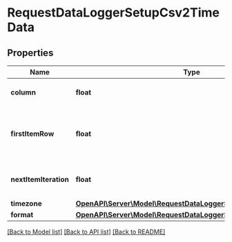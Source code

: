 # RequestDataLoggerSetupCsv2TimeData

## Properties
Name | Type | Description | Notes
------------ | ------------- | ------------- | -------------
**column** | **float** | Column containing time data | 
**firstItemRow** | **float** | Row containing first value of time data in the CSV file | 
**nextItemIteration** | **float** | Relevant row location of next item | 
**timezone** | [**OpenAPI\Server\Model\RequestDataLoggerSetupCsv2LocationSpec**](RequestDataLoggerSetupCsv2LocationSpec.md) |  | 
**format** | [**OpenAPI\Server\Model\RequestDataLoggerSetupCsv2LocationSpec**](RequestDataLoggerSetupCsv2LocationSpec.md) |  | 

[[Back to Model list]](../README.md#documentation-for-models) [[Back to API list]](../README.md#documentation-for-api-endpoints) [[Back to README]](../README.md)


